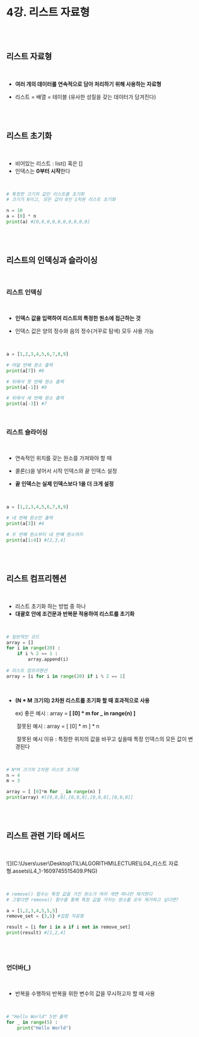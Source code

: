 # 4강. 리스트 자료형

<br>

<br>

## 리스트 자료형

<br>

- **여러 개의 데이터를 연속적으로 담아 처리하기 위해 사용하는 자료형**

- 리스트 = 배열 = 테이블 (유사한 성질을 갖는 데이터가 담겨진다)

<br>

<br>

## 리스트 초기화

<br>

- 비어있는 리스트 : list() 혹은 []
- 인덱스는 **0부터 시작**한다

<br>

``` python
# 특정한 크기의 값인 리스트를 초기화
# 크기가 N이고, 모든 값이 0인 1차원 리스트 초기화

n = 10
a = [0] * n
print(a) #[0,0,0,0,0,0,0,0,0,0]
```

<br>

<br>

## 리스트의 인덱싱과 슬라이싱

<br>

### 리스트 인덱싱

<br>

- **인덱스 값을 입력하여 리스트의 특정한 원소에 접근하는 것**

- 인덱스 값은 양의 정수와 음의 정수(거꾸로 탐색) 모두 사용 가능

<br>

```python
a = [1,2,3,4,5,6,7,8,9]

# 여덟 번째 원소 출력
print(a[7]) #8

# 뒤에서 첫 번째 원소 출력
print(a[-1]) #9

# 뒤에서 세 번째 원소 출력
print(a[-3]) #7
```

<br>

### 리스트 슬라이싱

<br>

- 연속적인 위치를 갖는 원소를 가져와야 할 때

- 콜론(:)을 넣어서 시작 인덱스와 끝 인덱스 설정

- **끝 인덱스는 실제 인덱스보다 1을 더 크게 설정**

<br>

``` python
a = [1,2,3,4,5,6,7,8,9]

# 네 번째 원소만 출력
print(a[3]) #4

# 두 번째 원소부터 네 번쨰 원소까지
print(a[1:4]) #[2,3,4]
```

<br>

<br>

## 리스트 컴프리헨션

<br>

- 리스트 초기화 하는 방법 중 하나 
- **대괄호 안에 조건문과 반복문 적용하여 리스트를 초기화**

<br>

```python
# 일반적인 코드
array = []
for i in range(20) :
	if i % 2 == 1 :
		array.append(i)
        
# 리스트 컴프리헨션
array = [i for i in range(20) if i % 2 == 1]
```

<br>

- **(N * M 크기의) 2차원 리스트를 초기화 할 때 효과적으로 사용**

  ex) 좋은 예시 : array = **[ [0] * m for _ in range(n) ]**

  ​      잘못된 예시 : array = [ [0] * m ] * n

  ​	  잘못된 예시 이유 : 특정한 위치의 값을 바꾸고 싶을때 특정 인덱스의 모든 값이 변경된다

<br>

```python
# N*M 크기의 2차원 리스트 초기화
n = 4
m = 3

array = [ [0]*m for _ in range(n) ]
print(array) #[[0,0,0],[0,0,0],[0,0,0],[0,0,0]]
```

<br><br>

## 리스트 관련 기타 메서드

<br>

![](C:\Users\user\Desktop\TIL\ALGORITHM\LECTURE\L04_리스트 자료형.assets\L4_1-1609745515409.PNG)

<br>

```python
# remove() 함수는 특정 값을 가진 원소가 여러 개면 하나만 제거한다
# 그렇다면 remove() 함수를 통해 특정 값을 가지는 원소를 모두 제거하고 싶다면?

a = [1,2,3,4,5,5,5]
remove_set = {3,5} #집합 자료형

result = [i for i in a if i not in remove_set]
print(result) #[1,2,4]
```

<br>

<br>

### 언더바(_)

<br>

- 반복을 수행하되 반복을 위한 변수의 값을 무시하고자 할 때 사용

<br>

```python
# "Hello World" 5번 출력
for _ in range(5) :
	print("Hello World")
```

<br>